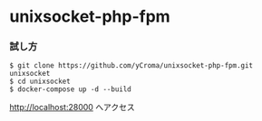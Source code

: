 # unixsocket-php-fpm

### 試し方

```
$ git clone https://github.com/yCroma/unixsocket-php-fpm.git unixsocket
$ cd unixsocket
$ docker-compose up -d --build
```

[http://localhost:28000](http://localhost:2800) へアクセス
